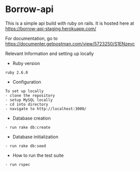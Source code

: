 # Borrow-api

This is a simple api build with ruby on rails. It is hosted here at https://borrow-api-staging.herokuapp.com/

For documentation, go to https://documenter.getpostman.com/view/5723250/S1ENzevc

Relevant Information and setting up locally

* Ruby version
```
ruby 2.6.0
```

* Configuration
```
To set up locally
- clone the repository
- setup MySQL locally
- cd into directory
- navigate to http://localhost:3000/
```
* Database creation
```
- run rake db:create
```

* Database initialization
```
- run rake db:seed
```

* How to run the test suite
```
- run rspec
```
